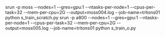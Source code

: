 srun -p moss --nodes=1 --gres=gpu:1 --ntasks-per-node=1 --cpus-per-task=32 --mem-per-cpu=2G --output=moss004.log --job-name=tritons01 python s_train_scratch.py
srun -p a800 --nodes=1 --gres=gpu:1 --ntasks-per-node=1 --cpus-per-task=32 --mem-per-cpu=2G --output=moss005.log --job-name=tritons01 python s_train_o.py